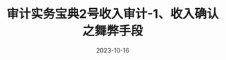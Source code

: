 ---
title: "审计实务宝典2号收入审计-1、收入确认之舞弊手段"
type: posts
cover: https://jsd.cdn.zzko.cn/gh/richbridge/picx-images-hosting@master/thumbnail/audit.jpg
categories: [审技]
tags: ["审计实务宝典"]
date: 2023-10-16
---